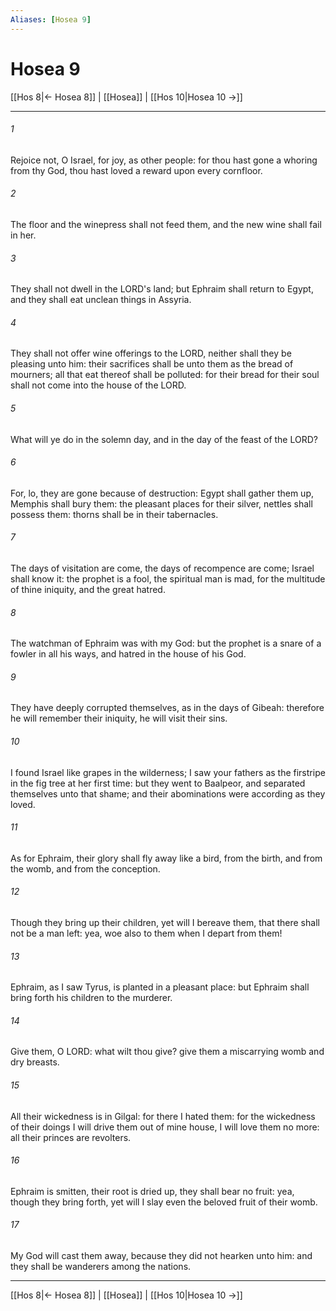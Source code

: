 ```yaml
---
Aliases: [Hosea 9]
---
```

# Hosea 9

[[Hos 8|← Hosea 8]] | [[Hosea]] | [[Hos 10|Hosea 10 →]]
***



###### 1 
Rejoice not, O Israel, for joy, as other people: for thou hast gone a whoring from thy God, thou hast loved a reward upon every cornfloor. 

###### 2 
The floor and the winepress shall not feed them, and the new wine shall fail in her. 

###### 3 
They shall not dwell in the LORD's land; but Ephraim shall return to Egypt, and they shall eat unclean things in Assyria. 

###### 4 
They shall not offer wine offerings to the LORD, neither shall they be pleasing unto him: their sacrifices shall be unto them as the bread of mourners; all that eat thereof shall be polluted: for their bread for their soul shall not come into the house of the LORD. 

###### 5 
What will ye do in the solemn day, and in the day of the feast of the LORD? 

###### 6 
For, lo, they are gone because of destruction: Egypt shall gather them up, Memphis shall bury them: the pleasant places for their silver, nettles shall possess them: thorns shall be in their tabernacles. 

###### 7 
The days of visitation are come, the days of recompence are come; Israel shall know it: the prophet is a fool, the spiritual man is mad, for the multitude of thine iniquity, and the great hatred. 

###### 8 
The watchman of Ephraim was with my God: but the prophet is a snare of a fowler in all his ways, and hatred in the house of his God. 

###### 9 
They have deeply corrupted themselves, as in the days of Gibeah: therefore he will remember their iniquity, he will visit their sins. 

###### 10 
I found Israel like grapes in the wilderness; I saw your fathers as the firstripe in the fig tree at her first time: but they went to Baalpeor, and separated themselves unto that shame; and their abominations were according as they loved. 

###### 11 
As for Ephraim, their glory shall fly away like a bird, from the birth, and from the womb, and from the conception. 

###### 12 
Though they bring up their children, yet will I bereave them, that there shall not be a man left: yea, woe also to them when I depart from them! 

###### 13 
Ephraim, as I saw Tyrus, is planted in a pleasant place: but Ephraim shall bring forth his children to the murderer. 

###### 14 
Give them, O LORD: what wilt thou give? give them a miscarrying womb and dry breasts. 

###### 15 
All their wickedness is in Gilgal: for there I hated them: for the wickedness of their doings I will drive them out of mine house, I will love them no more: all their princes are revolters. 

###### 16 
Ephraim is smitten, their root is dried up, they shall bear no fruit: yea, though they bring forth, yet will I slay even the beloved fruit of their womb. 

###### 17 
My God will cast them away, because they did not hearken unto him: and they shall be wanderers among the nations.

***
[[Hos 8|← Hosea 8]] | [[Hosea]] | [[Hos 10|Hosea 10 →]]
